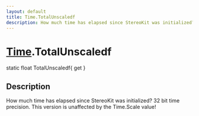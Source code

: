 ```yaml
---
layout: default
title: Time.TotalUnscaledf
description: How much time has elapsed since StereoKit was initialized? 32 bit time precision. This version is unaffected by the Time.Scale value!
---
```

# [Time]({{site.url}}/Pages/StereoKit/Time.html).TotalUnscaledf

<div class='signature' markdown='1'>
static float TotalUnscaledf{ get }
</div>

## Description
How much time has elapsed since StereoKit was initialized? 32 bit time precision.
This version is unaffected by the Time.Scale value!

